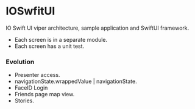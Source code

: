 # IOSwfitUI

IO Swift UI viper architecture, sample application and SwiftUI framework.

* Each screen is in a separate module.
* Each screen has a unit test.

### Evolution
- Presenter access.
- navigationState.wrappedValue | navigationState.
- FaceID Login
- Friends page map view.
- Stories.
